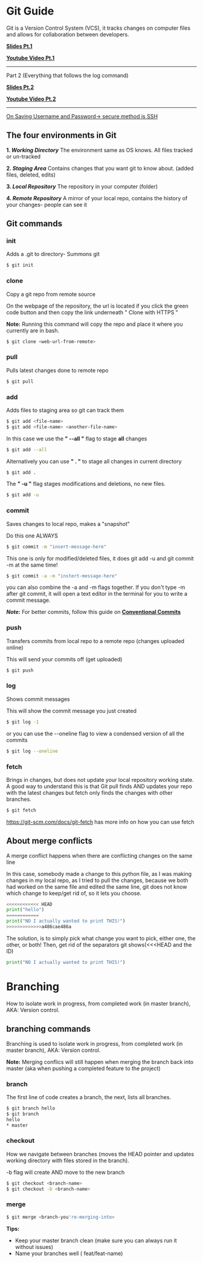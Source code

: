 
# Git Guide
Git is a Version Control System (VCS), it tracks changes on computer files and allows for collaboration between developers.

[**Slides Pt.1**](https://docs.google.com/presentation/d/18Jvsq6q1Uaj6YXhvrs2-u-tzp5ocExmF52qVz2vzhRI/edit#slide=id.g7c80c909b0_2_44) 

[**Youtube Video Pt.1**](https://www.youtube.com/watch?v=P_rISC16nP4&feature=youtu.be)


----
Part 2 (Everything that follows the log command)

[**Slides Pt.2**](https://docs.google.com/presentation/d/1I-xHDehKWuUS2DZcNjOAjn9a1mqk_e-bY5vW_W-V8zQ/edit#slide=id.g97303a99ab_0_87) 

[**Youtube Video Pt.2**](TBA)

---
[On Saving Username and Password-> secure method is SSH](https://stackoverflow.com/questions/35942754/how-to-save-username-and-password-in-git-gitextension)

##  The four environments in Git
**1.  _Working Directory_**
	The environment same as OS knows. All files tracked or un-tracked

**2. _Staging Area_**
	Contains changes that you want git to know about. (added files, deleted, edits)

**3. _Local Repository_**
	The repository in your computer (folder) 

**4. _Remote Repository_**
	A mirror of your local repo, contains the history of your changes- people can see it

## Git commands

### init
Adds a .git to directory- Summons git

```bash
$ git init
```

### clone
Copy a git repo from remote source

On the webpage of the repository, the url is located if you click the green code button and then copy the link underneath " Clone with HTTPS " 

**Note:** Running this command will copy the repo and place it where you currently are in bash.

```bash
$ git clone <web-url-from-remote>
```

### pull
Pulls latest changes done to remote repo
```bash
$ git pull
```

### add
Adds files to staging area so git can track them
```bash
$ git add <file-name>
$ git add <file-name> <another-file-name>
```
In this case we use the **" --all "** flag to stage **all** changes
```bash
$ git add --all
```
Alternatively you can use **" . "** to stage all changes in current directory
```bash
$ git add .
```
The **" -u "** flag stages modifications and deletions, no new files.
```bash
$ git add -u
```

### commit
Saves changes to local repo, makes a "snapshot"

Do this one ALWAYS
```bash
$ git commit -m "insert-message-here"
```
This one is only for modified/deleted files, it does git add -u and git commit -m at the same time!
```bash
$ git commit -a -m "instert-message-here"
```
you can also combine the -a and -m flags together.
If you don't type -m after git commit, it will open a text editor in the terminal for you to write a commit message.

**_Note:_** For better commits, follow this guide on 
[**Conventional Commits**](https://www.conventionalcommits.org/en/v1.0.0/ "https://www.conventionalcommits.org/en/v1.0.0/")

### push
Transfers commits from local repo to a remote repo (changes uploaded online)

This will send your commits off (get uploaded)
```bash
$ git push
```
### log
Shows commit messages

This will show the commit message you just created
```bash
$ git log -1
```
or you can use the --oneline flag to view a condensed version of all the commits
```bash
$ git log --oneline
```
### fetch
Brings in changes, but does not update your local repository working state. 
A good way to understand this is that Git pull finds AND updates your repo with the latest changes but fetch only finds the changes with other branches. 
```bash
$ git fetch
```
https://git-scm.com/docs/git-fetch has more info on how you can use fetch

## About merge conflicts
A merge conflict happens when there are conflicting changes on the same line

In this case, somebody made a change to this python file, as I was making changes in my local repo, as I tried to pull the changes, because we both had worked on the same file and edited the same line, git does not know which change to keep/get rid of, so it lets you choose.
```python
<<<<<<<<<<<< HEAD
print("hello")
============
print("NO I actually wanted to print THIS!")
>>>>>>>>>>>>>a486cae486a
``` 
The solution, is to simply pick what change you want to pick, either one, the other, or both! Then, get rid of the separators git shows(<<<HEAD and the ID)
```python
print("NO I actually wanted to print THIS!")
```

# Branching
How to isolate work in progress, from completed work (in master branch), AKA: Version control. 

## branching commands
Branching is used to isolate work in progress, from completed work (in master branch), AKA: Version control. 

**Note:** Merging conflics will still happen when merging the branch back into master (aka when pushing a completed feature to the project)

### branch
The first line of code creates a branch, the next, lists all branches.
```bash
$ git branch hello
$ git branch
hello
* master
```
### checkout
How we navigate between branches (moves the HEAD pointer and updates working directory with files stored in the branch).

-b flag will create AND move to the new branch
```bash
$ git checkout <branch-name>
$ git checkout -b <branch-name>
``` 
### merge
```bash
$ git merge <branch-you're-merging-into>
``` 
**Tips:** 
* Keep your master branch clean (make sure you can always run it without issues)
* Name your branches well ( feat/feat-name)
